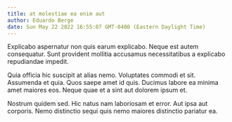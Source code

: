 ```yaml
---
title: at molestiae ea enim aut
author: Eduardo Berge
date: Sun May 22 2022 16:55:07 GMT-0400 (Eastern Daylight Time)
---
```

Explicabo aspernatur non quis earum explicabo. Neque est autem consequatur. Sunt provident mollitia accusamus necessitatibus a explicabo repudiandae impedit.

 Quia officia hic suscipit at alias nemo. Voluptates commodi et sit. Assumenda et quia. Quos saepe amet id quis. Ducimus labore ea minima amet maiores eos. Neque quae et a sint aut dolorem ipsum et.

 Nostrum quidem sed. Hic natus nam laboriosam et error. Aut ipsa aut corporis. Nemo distinctio sequi quis nemo maiores distinctio pariatur ea.